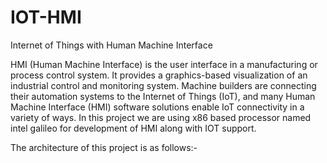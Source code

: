 # IOT-HMI
Internet of Things with Human Machine Interface

HMI (Human Machine Interface) is the user interface in a manufacturing or
process control system. It provides a graphics-based visualization of an
industrial control and monitoring system. Machine builders are connecting their
automation systems to the Internet of Things (IoT), and many Human Machine
Interface (HMI) software solutions enable IoT connectivity in a variety of ways.
In this project we are using x86 based processor named intel galileo for
development of HMI along with IOT support.

The architecture of this project is as follows:-
